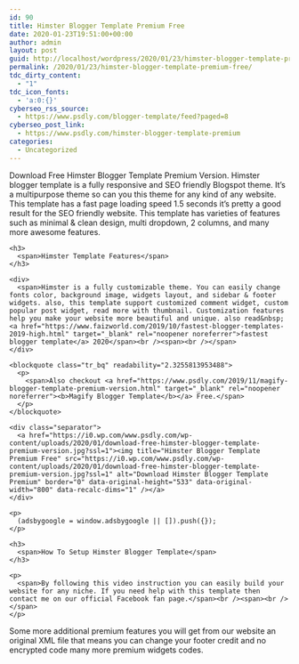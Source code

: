 ```yaml
---
id: 90
title: Himster Blogger Template Premium Free
date: 2020-01-23T19:51:00+00:00
author: admin
layout: post
guid: http://localhost/wordpress/2020/01/23/himster-blogger-template-premium-free/
permalink: /2020/01/23/himster-blogger-template-premium-free/
tdc_dirty_content:
  - "1"
tdc_icon_fonts:
  - 'a:0:{}'
cyberseo_rss_source:
  - https://www.psdly.com/blogger-template/feed?paged=8
cyberseo_post_link:
  - https://www.psdly.com/himster-blogger-template-premium
categories:
  - Uncategorized
---
```

<div dir="ltr" readability="11.034453057709">
  <div dir="ltr" readability="18.230835486649">
    <p>
      <span>Download Free Himster Blogger Template Premium Version. Himster blogger template is a fully responsive and SEO friendly Blogspot theme. It’s a multipurpose theme so can you this theme for any kind of any website. This template has a fast page loading speed 1.5 seconds it’s pretty a good result for the SEO friendly website. This template has varieties of features such as minimal & clean design, multi dropdown,&nbsp;2 columns, and many more awesome features.</span>
    </p>
    
    <h3>
      <span>Himster Template Features</span>
    </h3>
    
    <div>
      <span>Himster is a fully customizable theme. You can easily change fonts color, background image, widgets layout, and sidebar & footer widgets. also, this template support customized comment widget, custom popular post widget, read more with thumbnail. Customization features help you make your website more beautiful and unique. also read&nbsp;<a href="https://www.faizworld.com/2019/10/fastest-blogger-templates-2019-high.html" target="_blank" rel="noopener noreferrer">fastest blogger template</a> 2020</span><br /><span><br /></span>
    </div>
    
    <blockquote class="tr_bq" readability="2.3255813953488">
      <p>
        <span>Also checkout <a href="https://www.psdly.com/2019/11/magify-blogger-template-premium-version.html" target="_blank" rel="noopener noreferrer"><b>Magify Blogger Template</b></a> Free.</span>
      </p>
    </blockquote>
    
    <div class="separator">
      <a href="https://i0.wp.com/www.psdly.com/wp-content/uploads/2020/01/download-free-himster-blogger-template-premium-version.jpg?ssl=1"><img title="Himster Blogger Template Premium Free" src="https://i0.wp.com/www.psdly.com/wp-content/uploads/2020/01/download-free-himster-blogger-template-premium-version.jpg?ssl=1" alt="Download Himster Blogger Template Premium" border="0" data-original-height="533" data-original-width="800" data-recalc-dims="1" /></a>
    </div>
    
    <p>
      (adsbygoogle = window.adsbygoogle || []).push({});
    </p>
    
    <h3>
      <span>How To Setup Himster Blogger Template</span>
    </h3>
    
    <p>
      <span>By following this video instruction you can easily build your website for any niche. If you need help with this template then contact me on our official Facebook fan page.</span><br /><span><br /></span>
    </p>
  </div>
</div>



<noscript>
</noscript>

<span>Some more additional premium features you will get from our website an original XML file that means you can change your footer credit and no encrypted code many more premium widgets codes.</span>  
<span><br /></span>